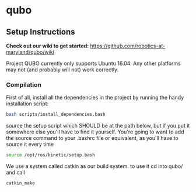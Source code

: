 # qubo

## Setup Instructions

**Check out our wiki to get started:** <https://github.com/robotics-at-maryland/qubo/wiki>

Project QUBO currently only supports Ubuntu 16.04.  Any other platforms may not (and probably will not) work correctly.

### Compilation

First of all, install all the dependencies in the project by running the handy installation script:
```sh
bash scripts/install_dependencies.bash
```

source the setup script which SHOULD be at the path below, but if you put it somewhere else you'll have to find it yourself. You're going to want to add the source command to your .bashrc file or equivalent, as you'll have to source it every time 

```sh
source /opt/ros/kinetic/setup.bash
```

We use a system called catkin as our build system. to use it cd into qubo/ and call

```sh
catkin_make
```

